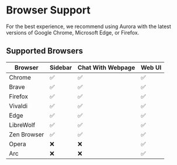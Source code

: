 # Browser Support

For the best experience, we recommend using Aurora with the latest versions of Google Chrome, Microsoft Edge, or Firefox.


## Supported Browsers

| Browser     | Sidebar | Chat With Webpage | Web UI |
| ----------- | ------- | ----------------- | ------ |
| Chrome      | ✅       | ✅                 | ✅      |
| Brave       | ✅       | ✅                 | ✅      |
| Firefox     | ✅       | ✅                 | ✅      |
| Vivaldi     | ✅       | ✅                 | ✅      |
| Edge        | ✅       | ✅                 | ✅      |
| LibreWolf   | ✅       | ✅                 | ✅      |
| Zen Browser | ✅       | ✅                 | ✅      |
| Opera       | ❌       | ❌                 | ✅      |
| Arc         | ❌       | ❌                 | ✅      |
